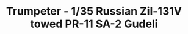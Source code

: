 ---
layout: product
title: "Trumpeter - 1/35 Russian Zil-131V towed PR-11 SA-2 Gudeli"
price: "8000" 
desc: "N/A"
img_path: "/assets/img/TRU01033.webp"
brand: "N/A"
available: false
special_offer: false
new: false
soon: false
cat: "010000"
subcat: "013400"
subsubcat: "0N/A"
sifra: "TRU01033"
popular: false
---